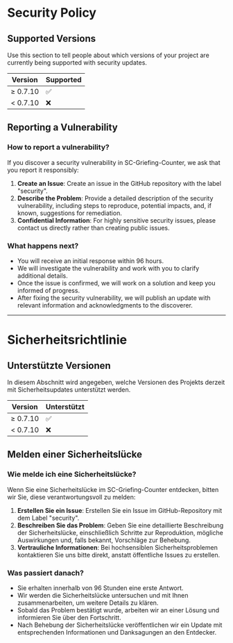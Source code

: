 # Security Policy

## Supported Versions

Use this section to tell people about which versions of your project are currently being supported with security updates.

| Version | Supported          |
| ------- | ------------------ |
| ≥ 0.7.10 | :white_check_mark: |
| < 0.7.10 | :x:                |

## Reporting a Vulnerability

### How to report a vulnerability?

If you discover a security vulnerability in SC-Griefing-Counter, we ask that you report it responsibly:

1. **Create an Issue**: Create an issue in the GitHub repository with the label "security".
2. **Describe the Problem**: Provide a detailed description of the security vulnerability, including steps to reproduce, potential impacts, and, if known, suggestions for remediation.
3. **Confidential Information**: For highly sensitive security issues, please contact us directly rather than creating public issues.

### What happens next?

- You will receive an initial response within 96 hours.
- We will investigate the vulnerability and work with you to clarify additional details.
- Once the issue is confirmed, we will work on a solution and keep you informed of progress.
- After fixing the security vulnerability, we will publish an update with relevant information and acknowledgments to the discoverer.

---

# Sicherheitsrichtlinie

## Unterstützte Versionen

In diesem Abschnitt wird angegeben, welche Versionen des Projekts derzeit mit Sicherheitsupdates unterstützt werden.

| Version | Unterstützt          |
| ------- | ------------------ |
| ≥ 0.7.10 | :white_check_mark: |
| < 0.7.10 | :x:                |

## Melden einer Sicherheitslücke

### Wie melde ich eine Sicherheitslücke?

Wenn Sie eine Sicherheitslücke im SC-Griefing-Counter entdecken, bitten wir Sie, diese verantwortungsvoll zu melden:

1. **Erstellen Sie ein Issue**: Erstellen Sie ein Issue im GitHub-Repository mit dem Label "security".
2. **Beschreiben Sie das Problem**: Geben Sie eine detaillierte Beschreibung der Sicherheitslücke, einschließlich Schritte zur Reproduktion, mögliche Auswirkungen und, falls bekannt, Vorschläge zur Behebung.
3. **Vertrauliche Informationen**: Bei hochsensiblen Sicherheitsproblemen kontaktieren Sie uns bitte direkt, anstatt öffentliche Issues zu erstellen.

### Was passiert danach?

- Sie erhalten innerhalb von 96 Stunden eine erste Antwort.
- Wir werden die Sicherheitslücke untersuchen und mit Ihnen zusammenarbeiten, um weitere Details zu klären.
- Sobald das Problem bestätigt wurde, arbeiten wir an einer Lösung und informieren Sie über den Fortschritt.
- Nach Behebung der Sicherheitslücke veröffentlichen wir ein Update mit entsprechenden Informationen und Danksagungen an den Entdecker.
